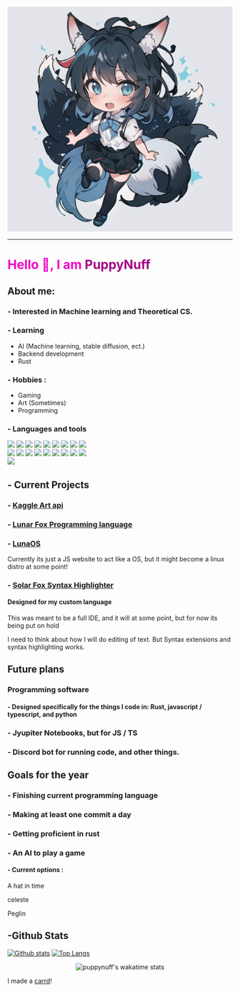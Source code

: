 <img src="/348402799079475732.png">

---

## <h1 style="color : #f000c8;">Hello 👋, I am <span style="color: #a10086">PuppyNuff<span></h2>

## About me:
### - Interested in Machine learning and Theoretical CS.

### - Learning
* AI (Machine learning, stable diffusion, ect.)
* Backend development
* Rust

### - Hobbies : 
* Gaming
* Art (Sometimes)
* Programming

### - Languages and tools
<p float="left">
<img src="https://cdn.jsdelivr.net/gh/devicons/devicon/icons/android/android-original-wordmark.svg" width=50 />
<img src="https://cdn.jsdelivr.net/gh/devicons/devicon/icons/css3/css3-original.svg" width=50/>
<img src="https://cdn.jsdelivr.net/gh/devicons/devicon/icons/discordjs/discordjs-original.svg" width=50/>
<img src="https://cdn.jsdelivr.net/gh/devicons/devicon/icons/electron/electron-original.svg" width=50/>
<img src="https://cdn.jsdelivr.net/gh/devicons/devicon/icons/express/express-original.svg" width=50/>
<img src="https://cdn.jsdelivr.net/gh/devicons/devicon/icons/firefox/firefox-original.svg" width=50/>
<img src="https://cdn.jsdelivr.net/gh/devicons/devicon/icons/github/github-original.svg" width=50/>
<img src="https://cdn.jsdelivr.net/gh/devicons/devicon/icons/html5/html5-original.svg" width=50/>
<img src="https://cdn.jsdelivr.net/gh/devicons/devicon/icons/javascript/javascript-original.svg" width=50/><br>
<img src="https://cdn.jsdelivr.net/gh/devicons/devicon/icons/kaggle/kaggle-original.svg" width=50/>
<img src="https://cdn.jsdelivr.net/gh/devicons/devicon/icons/nodejs/nodejs-original.svg" width=50/>
<img src="https://cdn.jsdelivr.net/gh/devicons/devicon/icons/npm/npm-original-wordmark.svg" width=50/>
<img src="https://cdn.jsdelivr.net/gh/devicons/devicon/icons/python/python-original.svg" width=50/>
<img src="https://cdn.jsdelivr.net/gh/devicons/devicon/icons/pytorch/pytorch-original.svg" width=50/>
<img src="https://cdn.jsdelivr.net/gh/devicons/devicon/icons/raspberrypi/raspberrypi-original.svg" width=50/>
<img src="https://cdn.jsdelivr.net/gh/devicons/devicon/icons/rust/rust-plain.svg" width=50/>
<img src="https://cdn.jsdelivr.net/gh/devicons/devicon/icons/typescript/typescript-original.svg" width=50/>
<img src="https://cdn.jsdelivr.net/gh/devicons/devicon/icons/vscode/vscode-original.svg" width=50/>
<br>
<img src="https://wakatime.com/badge/user/fe27b223-b910-4bb2-a34c-7d71bfa83299.svg">
</p>


## - Current Projects
### - [Kaggle Art api](https://www.kaggle.com/code/puppynuff/shirobots-art-api/notebook)

### - [Lunar Fox Programming language](https://github.com/puppynuff/LunarFox)

### - [LunaOS](https://github.com/puppynuff/website)
Currently its just a JS website to act like a OS, but it might become a linux distro at some point!

### - [Solar Fox Syntax Highlighter](https://github.com/puppynuff/SolarFox)
#### Designed for my custom language
This was meant to be a full IDE, and it will at some point, but for now its being put on hold

I need to think about how I will do editing of text. But Syntax extensions and syntax highlighting works.

## Future plans

### Programming software
#### - Designed specifically for the things I code in: Rust, javascript / typescript, and python

### - Jyupiter Notebooks, but for JS / TS

### - Discord bot for running code, and other things.

## Goals for the year
### - Finishing current programming language
### - Making at least one commit a day
### - Getting proficient in rust
### - An AI to play a game
#### - Current options :
A hat in time

celeste

Peglin
## -Github Stats
[![Github stats](https://github-readme-stats.vercel.app/api?username=puppynuff&show_icons=true&theme=tokyonight)](https://github.com/puppynuff/website)  [![Top Langs](https://github-readme-stats.vercel.app/api/top-langs/?username=puppynuff&layout=donut&theme=tokyonight)](https://github.com/puppynuff/lunarfox)  

<p align="center">
  <img src="https://github-readme-stats.vercel.app/api/wakatime?username=puppynuff&theme=tokyonight" alt="puppynuff's wakatime stats"/>
</p>

I made a [carrd](https://possiblyshiro.carrd.co/)!
